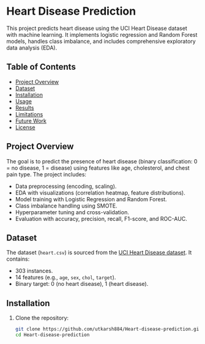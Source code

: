 # Heart Disease Prediction

This project predicts heart disease using the UCI Heart Disease dataset with machine learning. It implements logistic regression and Random Forest models, handles class imbalance, and includes comprehensive exploratory data analysis (EDA).

## Table of Contents
- [Project Overview](#project-overview)
- [Dataset](#dataset)
- [Installation](#installation)
- [Usage](#usage)
- [Results](#results)
- [Limitations](#limitations)
- [Future Work](#future-work)
- [License](#license)

## Project Overview
The goal is to predict the presence of heart disease (binary classification: 0 = no disease, 1 = disease) using features like age, cholesterol, and chest pain type. The project includes:
- Data preprocessing (encoding, scaling).
- EDA with visualizations (correlation heatmap, feature distributions).
- Model training with Logistic Regression and Random Forest.
- Class imbalance handling using SMOTE.
- Hyperparameter tuning and cross-validation.
- Evaluation with accuracy, precision, recall, F1-score, and ROC-AUC.

## Dataset
The dataset (`heart.csv`) is sourced from the [UCI Heart Disease dataset](https://archive.ics.uci.edu/ml/datasets/Heart+Disease). It contains:
- 303 instances.
- 14 features (e.g., `age`, `sex`, `chol`, `target`).
- Binary target: 0 (no heart disease), 1 (heart disease).

## Installation
1. Clone the repository:
   ```bash
   git clone https://github.com/utkarsh884/Heart-disease-prediction.git
   cd Heart-disease-prediction
